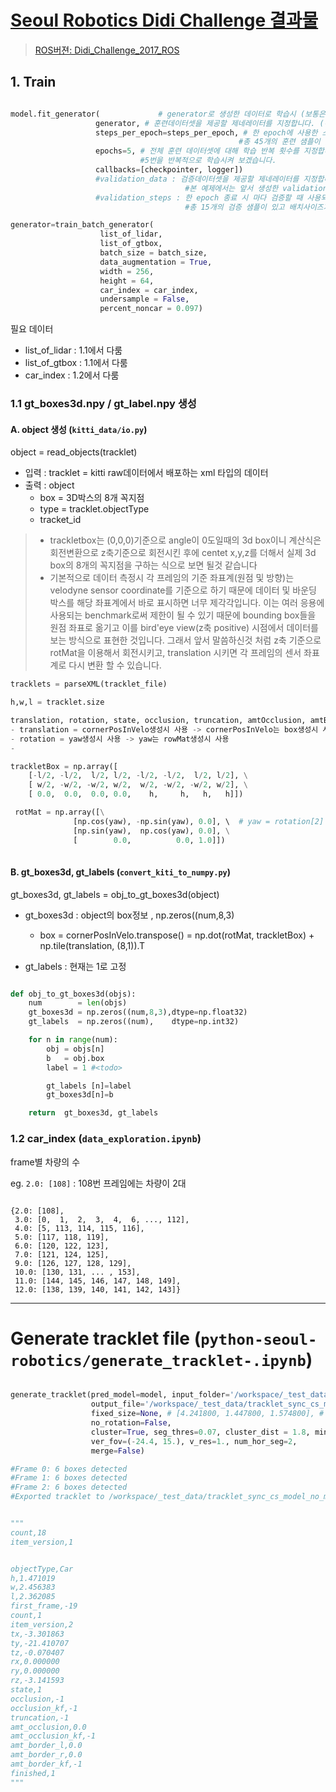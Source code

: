 # [Seoul Robotics Didi Challenge 결과물](https://github.com/hb0702/Didi_challenge_2017_Python)

> [ROS버젼: Didi_Challenge_2017_ROS](https://github.com/hb0702/Didi_Challenge_2017_ROS)

## 1. Train 

```python

model.fit_generator(             # generator로 생성한 데이터로 학습시 (보통은 model.fit())
                   generator, # 훈련데이터셋을 제공할 제네레이터를 지정합니다. (하단 추가설명)
                   steps_per_epoch=steps_per_epoch, # 한 epoch에 사용한 스텝 수를 지정합니다. 
                                                   #총 45개의 훈련 샘플이 있고 배치사이즈가 3이므로 15 스텝으로 지정합니다.
                   epochs=5, # 전체 훈련 데이터셋에 대해 학습 반복 횟수를 지정합니다. 
                             #5번을 반복적으로 학습시켜 보겠습니다.
                   callbacks=[checkpointer, logger])
                   #validation_data : 검증데이터셋을 제공할 제네레이터를 지정합니다. 
                                       #본 예제에서는 앞서 생성한 validation_generator으로 지정합니다.
                   #validation_steps : 한 epoch 종료 시 마다 검증할 때 사용되는 검증 스텝 수를 지정합니다. 
                                       #총 15개의 검증 샘플이 있고 배치사이즈가 3이므로 5 스텝으로 지정합니다.

generator=train_batch_generator(
                    list_of_lidar, 
                    list_of_gtbox, 
                    batch_size = batch_size, 
                    data_augmentation = True, 
                    width = 256, 
                    height = 64,
                    car_index = car_index, 
                    undersample = False, 
                    percent_noncar = 0.097)

```

필요 데이터 
- list_of_lidar : 1.1에서 다룸 
- list_of_gtbox : 1.1에서 다룸 
- car_index : 1.2에서 다룸 



### 1.1 gt_boxes3d.npy / gt_label.npy 생성 

#### A. object 생성 (`kitti_data/io.py`)

object = read_objects(tracklet)
- 입력 : tracklet = kitti raw데이터에서 배포하는 xml 타입의 데이터 
- 출력 : object
    - box = 3D박스의 8개 꼭지점 
    - type = tracklet.objectType
    - tracket_id 

> - trackletbox는 (0,0,0)기준으로 angle이 0도일때의 3d box이니 계산식은 회전변환으로 z축기준으로 회전시킨 후에 centet x,y,z를 더해서 실제 3d box의 8개의 꼭지점을 구하는 식으로 보면 될것 같습니다
> - 기본적으로 데이터 측정시 각 프레임의 기준 좌표계(원점 및 방향)는 velodyne sensor coordinate를 기준으로 하기 때문에 데이터 및 바운딩 박스를 해당 좌표계에서 바로 표시하면 너무 제각각입니다. 이는 여러 응용에 사용되는 benchmark로써 제한이 될 수 있기 때문에 bounding box들을 원점 좌표로 옮기고 이를 bird'eye view(z축 positive) 시점에서 데이터를 보는 방식으로 표현한 것입니다. 그래서 앞서 말씀하신것 처럼 z축 기준으로 rotMat을 이용해서 회전시키고, translation 시키면 각 프레임의 센서 좌표계로 다시 변환 할 수 있습니다.

```python     
tracklets = parseXML(tracklet_file)

h,w,l = tracklet.size

translation, rotation, state, occlusion, truncation, amtOcclusion, amtBorders, absoluteFrameNumber in tracklet.__iter__()
- translation = cornerPosInVelo생성시 사용 -> cornerPosInVelo는 box생성시 사용 
- rotation = yaw생성시 사용 -> yaw는 rowMat생성시 사용 
- 

trackletBox = np.array([ 
    [-l/2, -l/2,  l/2, l/2, -l/2, -l/2,  l/2, l/2], \
    [ w/2, -w/2, -w/2, w/2,  w/2, -w/2, -w/2, w/2], \
    [ 0.0,  0.0,  0.0, 0.0,    h,     h,   h,   h]])

 rotMat = np.array([\
              [np.cos(yaw), -np.sin(yaw), 0.0], \  # yaw = rotation[2] 
              [np.sin(yaw),  np.cos(yaw), 0.0], \
              [        0.0,          0.0, 1.0]])
 
```

#### B. gt_boxes3d, gt_labels  (`convert_kiti_to_numpy.py`)

gt_boxes3d, gt_labels = obj_to_gt_boxes3d(object)

- gt_boxes3d : object의 box정보 , np.zeros((num,8,3)
    - box = cornerPosInVelo.transpose() = np.dot(rotMat, trackletBox) + np.tile(translation, (8,1)).T

- gt_labels : 현재는 1로 고정 

```python

def obj_to_gt_boxes3d(objs):
    num        = len(objs)
    gt_boxes3d = np.zeros((num,8,3),dtype=np.float32)
    gt_labels  = np.zeros((num),    dtype=np.int32)

    for n in range(num):
        obj = objs[n]
        b   = obj.box
        label = 1 #<todo>

        gt_labels [n]=label
        gt_boxes3d[n]=b

    return  gt_boxes3d, gt_labels


```

### 1.2 car_index (`data_exploration.ipynb`)

frame별 차량의 수 

eg. `2.0: [108]` : 108번 프레임에는 차량이 2대 

```

{2.0: [108],
 3.0: [0,  1,  2,  3,  4,  6, ..., 112],
 4.0: [5, 113, 114, 115, 116],
 5.0: [117, 118, 119],
 6.0: [120, 122, 123],
 7.0: [121, 124, 125],
 9.0: [126, 127, 128, 129],
 10.0: [130, 131, ... , 153],
 11.0: [144, 145, 146, 147, 148, 149],
 12.0: [138, 139, 140, 141, 142, 143]}
```







---


# Generate tracklet file (`python-seoul-robotics/generate_tracklet-.ipynb`)

```python 

generate_tracklet(pred_model=model, input_folder='/workspace/_test_data/lidar_npy',
                  output_file='/workspace/_test_data/tracklet_sync_cs_model_no_merge_0531.xml', 
                  fixed_size=None, # [4.241800, 1.447800, 1.574800], # fixed box size: None or [l, w, h]
                  no_rotation=False, 
                  cluster=True, seg_thres=0.07, cluster_dist = 1.8, min_dist = 1., neigbor_thres = 7,
                  ver_fov=(-24.4, 15.), v_res=1., num_hor_seg=2,
                  merge=False)

#Frame 0: 6 boxes detected
#Frame 1: 6 boxes detected
#Frame 2: 6 boxes detected
#Exported tracklet to /workspace/_test_data/tracklet_sync_cs_model_no_merge_0531.xml


"""
count,18
item_version,1


objectType,Car
h,1.471019
w,2.456383
l,2.362085
first_frame,-19
count,1
item_version,2
tx,-3.301863
ty,-21.410707
tz,-0.070407
rx,0.000000
ry,0.000000
rz,-3.141593
state,1
occlusion,-1
occlusion_kf,-1
truncation,-1
amt_occlusion,0.0
amt_occlusion_kf,-1
amt_border_l,0.0
amt_border_r,0.0
amt_border_kf,-1
finished,1
"""
 
 
 
 ```
 
 






